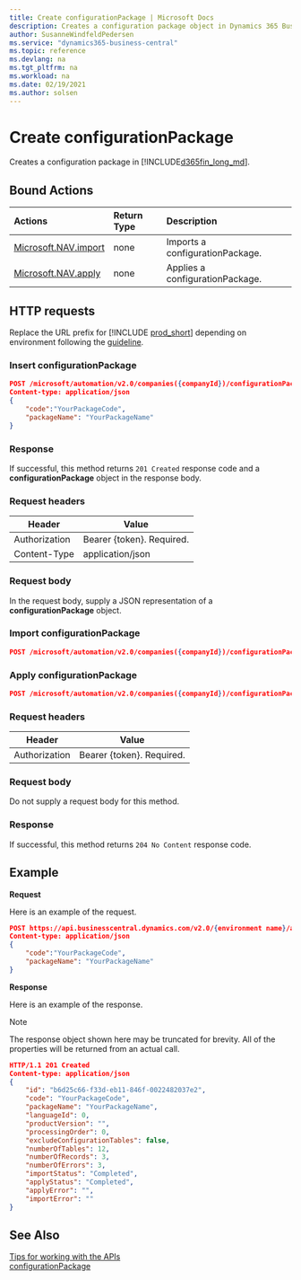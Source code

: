 ```yaml
---
title: Create configurationPackage | Microsoft Docs
description: Creates a configuration package object in Dynamics 365 Business Central.
author: SusanneWindfeldPedersen
ms.service: "dynamics365-business-central"
ms.topic: reference
ms.devlang: na
ms.tgt_pltfrm: na
ms.workload: na
ms.date: 02/19/2021
ms.author: solsen
---
```


<!-- NOTE: This article is an auto-generated stub from the metadata file. -->
<!-- The sections marked with an EDIT_IS_REQUIRED require manual editing. -->
# Create configurationPackage

Creates a configuration package in [!INCLUDE[d365fin_long_md](../../includes/d365fin_long_md.md)].

## Bound Actions

| Actions         | Return Type  |Description|
|:---------------|:-------------|:----------|
|[Microsoft.NAV.import](dynamics-microsoft-automation-extension-post.md)|none|Imports a configurationPackage.|
|[Microsoft.NAV.apply](dynamics-microsoft-automation-extension-post.md)|none|Applies a configurationPackage.|

## HTTP requests

Replace the URL prefix for [!INCLUDE [prod_short](../../includes/prod_short.md)] depending on environment following the [guideline](/dynamics365/dynamics-nav/api-reference/v2.0/enabling-apis-for-dynamics-nav).


### Insert configurationPackage
```json
POST /microsoft/automation/v2.0/companies({companyId})/configurationPackages
Content-type: application/json
{
    "code":"YourPackageCode",
    "packageName": "YourPackageName"
}
```

### Response
If successful, this method returns ```201 Created``` response code and a **configurationPackage** object in the response body.

### Request headers

|Header|Value|
|------|-----|
|Authorization  |Bearer {token}. Required. |
|Content-Type  |application/json|

### Request body

In the request body, supply a JSON representation of a **configurationPackage** object.

### Import configurationPackage

```json
POST /microsoft/automation/v2.0/companies({companyId})/configurationPackages({packageId})/Microsoft.NAV.import

```
### Apply configurationPackage

```json
POST /microsoft/automation/v2.0/companies({companyId})/configurationPackages({packageId})/Microsoft.NAV.apply

```

### Request headers

|Header|Value|
|------|-----|
|Authorization  |Bearer {token}. Required. |

### Request body

Do not supply a request body for this method.

### Response

If successful, this method returns ```204 No Content``` response code.


## Example

**Request**

Here is an example of the request.
```json
POST https://api.businesscentral.dynamics.com/v2.0/{environment name}/api/microsoft/automation/v2.0/companies({companyId})/configurationPackages
Content-type: application/json
{
    "code":"YourPackageCode",
    "packageName": "YourPackageName"
}
```

**Response**

Here is an example of the response. 

> [!NOTE]  
> The response object shown here may be truncated for brevity. All of the properties will be returned from an actual call.

```json
HTTP/1.1 201 Created
Content-type: application/json
{
    "id": "b6d25c66-f33d-eb11-846f-0022482037e2",
    "code": "YourPackageCode",
    "packageName": "YourPackageName",
    "languageId": 0,
    "productVersion": "",
    "processingOrder": 0,
    "excludeConfigurationTables": false,
    "numberOfTables": 12,
    "numberOfRecords": 3,
    "numberOfErrors": 3,
    "importStatus": "Completed",
    "applyStatus": "Completed",
    "applyError": "",
    "importError": ""
}
```

## See Also

[Tips for working with the APIs](/dynamics365/business-central/dev-itpro/developer/devenv-connect-apps-tips)  
[configurationPackage](../resources/dynamics_configurationPackage.md)  
